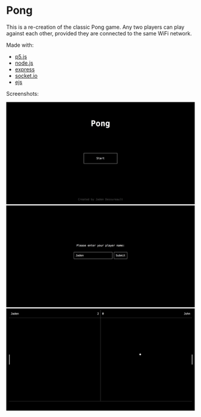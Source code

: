 # Pong

This is a re-creation of the classic Pong game. Any two players can play against each other, provided they are connected to the same WiFi network.

Made with:

- [p5.js](http://p5js.org)
- [node.js](http://nodejs.org)
- [express](http://expressjs.com)
- [socket.io](http://socket.io)
- [ejs](http://www.embeddedjs.com)

Screenshots:

![](screenshots/01.png)
![](screenshots/02.png)
![](screenshots/03.png)
